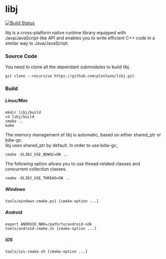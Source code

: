 libj
====

[![Build Status](https://travis-ci.org/plenluno/libj.png?branch=master)](https://travis-ci.org/plenluno/libj)

libj is a cross-platform native runtime library equipped with Java/JavaScript-like API
and enables you to write efficient C++ code in a similar way to Java/JavaScript.

### Source Code

You need to clone all the dependant submodules to build libj.

    git clone --recursive https://github.com/plenluno/libj.git

### Build

##### Linux/Mac

    mkdir libj/build
    cd libj/build
    cmake ..
    make

The memory management of libj is automatic, based on either shared_ptr or bdw-gc.  
libj uses shared_ptr by default. In order to use bdw-gc,  

    cmake -DLIBJ_USE_BDWGC=ON ..

The following option allows you to use thread-related classes and concurrent collection classes.

    cmake -DLIBJ_USE_THREAD=ON ..

##### Windows

    tools/windows-cmake.ps1 [cmake-option ...]

##### Android

    export ANDROID_NDK=/path/to/android-ndk
    tools/android-cmake.sh [cmake-option ...]

##### iOS

    tools/ios-cmake.sh [cmake-option ...]
